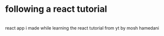 # following a react tutorial 
<br>
react app i made while learning the react tutorial from yt by mosh hamedani